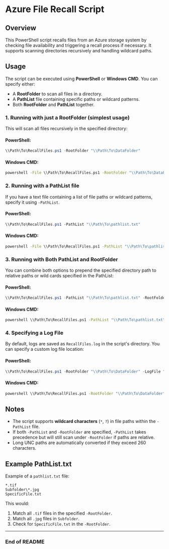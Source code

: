 # Azure File Recall Script

## Overview

This PowerShell script recalls files from an Azure storage system by checking file availability and triggering a recall process if necessary. It supports scanning directories recursively and handling wildcard paths.

## Usage

The script can be executed using **PowerShell** or **Windows CMD**. You can specify either:

- A **RootFolder** to scan all files in a directory.
- A **PathList** file containing specific paths or wildcard patterns.
- Both **RootFolder** and **PathList** together.

### **1. Running with just a RootFolder (simplest usage)**

This will scan all files recursively in the specified directory:

#### **PowerShell:**

```powershell
\\Path\To\RecallFiles.ps1 -RootFolder "\\Path\To\DataFolder"
```

#### **Windows CMD:**

```cmd
powershell -File \\Path\To\RecallFiles.ps1 -RootFolder "\\Path\To\DataFolder"
```

### **2. Running with a PathList file**

If you have a text file containing a list of file paths or wildcard patterns, specify it using `-PathList`.

#### **PowerShell:**

```powershell
\\Path\To\RecallFiles.ps1 -PathList "\\Path\To\pathlist.txt"
```

#### **Windows CMD:**

```cmd
powershell -File \\Path\To\RecallFiles.ps1 -PathList "\\Path\To\pathlist.txt"
```

### **3. Running with Both PathList and RootFolder**

You can combine both options to prepend the specified directory path to relative paths or wild cards specified in the PathList:

#### **PowerShell:**

```powershell
\\Path\To\RecallFiles.ps1 -PathList "\\Path\To\pathlist.txt" -RootFolder "\\Path\To\DataFolder"
```

#### **Windows CMD:**

```cmd
powershell \\Path\To\RecallFiles.ps1 -PathList "\\Path\To\pathlist.txt" -RootFolder "\\Path\To\DataFolder"
```

### **4. Specifying a Log File**

By default, logs are saved as `RecallFiles.log` in the script's directory. You can specify a custom log file location:

#### **PowerShell:**

```powershell
\\Path\To\RecallFiles.ps1 -RootFolder "\\Path\To\DataFolder" -LogFile "\\Path\To\output.log"
```

#### **Windows CMD:**

```cmd
powershell \\Path\To\RecallFiles.ps1 -RootFolder "\\Path\To\DataFolder" -LogFile "\\Path\To\output.log"
```

## Notes

- The script supports **wildcard characters** (`*`, `?`) in file paths within the `-PathList` file.
- If both `-PathList` and `-RootFolder` are specified, `-PathList` takes precedence but will still scan under `-RootFolder` if paths are relative.
- Long UNC paths are automatically converted if they exceed 260 characters.

## Example PathList.txt

Example of a `pathlist.txt` file:

```
*.tif
Subfolder\*.jpg
SpecificFile.txt
```

This would:

1. Match all `.tif` files in the specified `-RootFolder`.
2. Match all `.jpg` files in `Subfolder`.
3. Check for `SpecificFile.txt` in the `-RootFolder`.

---

### **End of README**




